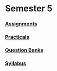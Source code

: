 # Semester 5

### [Assignments](./sem-5/assignments)

### [Practicals](./sem-5/practicals)

### [Question Banks](./sem-5/questions-bank)

### [Syllabus](./sem-5/syllabus)
